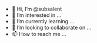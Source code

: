 - 👋 Hi, I’m @subsalent
- 👀 I’m interested in ...
- 🌱 I’m currently learning ...
- 💞️ I’m looking to collaborate on ...
- 📫 How to reach me ...

<!---
subsalent/subsalent is a ✨ special ✨ repository because its `README.md` (this file) appears on your GitHub profile.
You can click the Preview link to take a look at your changes.
--->
